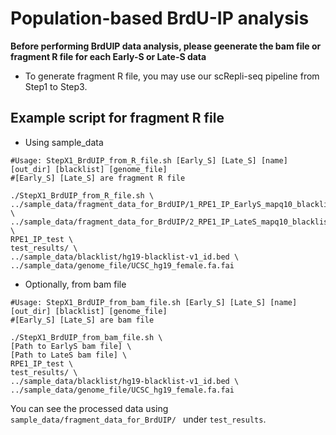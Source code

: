 # Population-based BrdU-IP analysis

**Before performing BrdUIP data analysis, please geenerate the bam file or fragment R file for each Early-S or Late-S data**

* To generate fragment R file, you may use our scRepli-seq pipeline from Step1 to Step3.

## Example script for fragment R file

* Using sample_data 

```
#Usage: StepX1_BrdUIP_from_R_file.sh [Early_S] [Late_S] [name] [out_dir] [blacklist] [genome_file]
#[Early_S] [Late_S] are fragment R file

./StepX1_BrdUIP_from_R_file.sh \
../sample_data/fragment_data_for_BrdUIP/1_RPE1_IP_EarlyS_mapq10_blacklist_fragment.Rdata \
../sample_data/fragment_data_for_BrdUIP/2_RPE1_IP_LateS_mapq10_blacklist_fragment.Rdata \
RPE1_IP_test \
test_results/ \
../sample_data/blacklist/hg19-blacklist-v1_id.bed \
../sample_data/genome_file/UCSC_hg19_female.fa.fai
```

* Optionally, from bam file

```
#Usage: StepX1_BrdUIP_from_bam_file.sh [Early_S] [Late_S] [name] [out_dir] [blacklist] [genome_file]
#[Early_S] [Late_S] are bam file

./StepX1_BrdUIP_from_bam_file.sh \
[Path to EarlyS bam file] \
[Path to LateS bam file] \
RPE1_IP_test \
test_results/ \
../sample_data/blacklist/hg19-blacklist-v1_id.bed \
../sample_data/genome_file/UCSC_hg19_female.fa.fai
```




You can see the processed data using `sample_data/fragment_data_for_BrdUIP/ ` under `test_results`.
